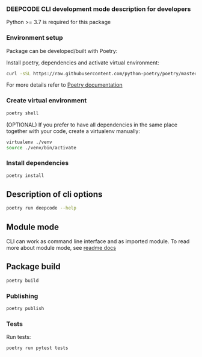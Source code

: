 ### DEEPCODE CLI development mode description for developers

Python >= 3.7 is required for this package

### Environment setup

Package can be developed/built with Poetry:

Install poetry, dependencies and activate virtual environment:
```bash
curl -sSL https://raw.githubusercontent.com/python-poetry/poetry/master/get-poetry.py | python
```

For more details refer to [Poetry documentation](https://python-poetry.org/docs/)

### Create virtual environment
```bash
poetry shell
```

(OPTIONAL) If you prefer to have all dependencies in the same place together with your code, create a virtualenv manually:
```bash
virtualenv ./venv
source ./venv/bin/activate
```

### Install dependencies
```bash
poetry install
```

## Description of cli options

```bash
poetry run deepcode --help
```

## Module mode

CLI can work as command line interface and as imported module.
To read more about module mode, see [readme docs](README.md)

## Package build

```bash
poetry build
```

### Publishing

```bash
poetry publish
```

### Tests

Run tests:

```bash
poetry run pytest tests
```
